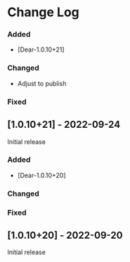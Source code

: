 
# Change Log


### Added

- [Dear-1.0.10+21]

### Changed

- Adjust to publish

### Fixed

## [1.0.10+21] - 2022-09-24
  
Initial release


### Added

- [Dear-1.0.10+20]

### Changed

### Fixed

## [1.0.10+20] - 2022-09-20
  
Initial release
